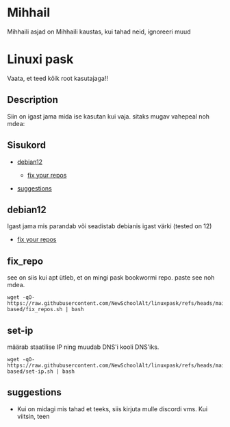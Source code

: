 
# Mihhail

Mihhaili asjad on Mihhaili kaustas, kui tahad neid, ignoreeri muud

# Linuxi pask

Vaata, et teed kõik root kasutajaga!!

## Description

Siin on igast jama mida ise kasutan kui vaja. sitaks mugav vahepeal noh mdea:

## Sisukord


- [debian12](#debian12)
    - [fix your repos](#fix_repo)


- [suggestions](#suggestions)

## debian12

Igast jama mis parandab või seadistab debianis igast värki (tested on 12)
- [fix your repos](#fix_repo)

## fix_repo

see on siis kui apt ütleb, et on mingi pask bookwormi repo. paste see noh mdea.

    wget -qO- https://raw.githubusercontent.com/NewSchoolAlt/linuxpask/refs/heads/main/deb-based/fix_repos.sh | bash


## set-ip

määrab staatilise IP ning muudab DNS'i kooli DNS'iks.

    wget -qO- https://raw.githubusercontent.com/NewSchoolAlt/linuxpask/refs/heads/main/deb-based/set-ip.sh | bash


## suggestions

- Kui on midagi mis tahad et teeks, siis kirjuta mulle discordi vms. Kui viitsin, teen

